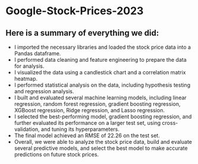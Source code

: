 # Google-Stock-Prices-2023
## Here is a summary of everything we did:

* I imported the necessary libraries and loaded the stock price data into a Pandas dataframe.
* I performed data cleaning and feature engineering to prepare the data for analysis.
* I visualized the data using a candlestick chart and a correlation matrix heatmap.
* I performed statistical analysis on the data, including hypothesis testing and regression analysis.
* I built and evaluated several machine learning models, including linear regression, random forest regression, gradient boosting regression, XGBoost regression, Ridge regression, and Lasso regression.
* I selected the best-performing model, gradient boosting regression, and further evaluated its performance on a larger test set, using cross-validation, and tuning its hyperparameters.
* The final model achieved an RMSE of 22.26 on the test set.
* Overall, we were able to analyze the stock price data, build and evaluate several predictive models, and select the best model to make accurate predictions on future stock prices.
